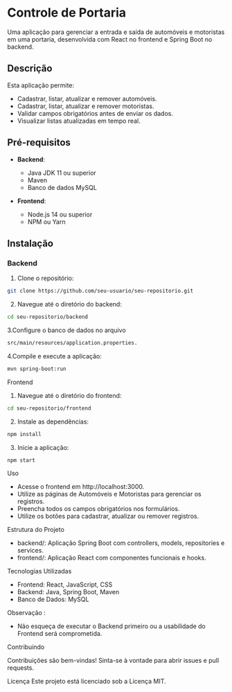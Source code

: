 # Controle de Portaria

Uma aplicação para gerenciar a entrada e saída de automóveis e motoristas em uma portaria, desenvolvida com React no frontend e Spring Boot no backend.

## Descrição

Esta aplicação permite:

- Cadastrar, listar, atualizar e remover automóveis.
- Cadastrar, listar, atualizar e remover motoristas.
- Validar campos obrigatórios antes de enviar os dados.
- Visualizar listas atualizadas em tempo real.

## Pré-requisitos

- **Backend**:
  - Java JDK 11 ou superior
  - Maven
  - Banco de dados MySQL

- **Frontend**:
  - Node.js 14 ou superior
  - NPM ou Yarn

## Instalação

### Backend

1. Clone o repositório:

```bash
git clone https://github.com/seu-usuario/seu-repositorio.git
```

2. Navegue até o diretório do backend:
```bash
cd seu-repositorio/backend
```

3.Configure o banco de dados no arquivo 
```bash 
src/main/resources/application.properties.
```

4.Compile e execute a aplicação:
```bash 
mvn spring-boot:run
```

Frontend

1. Navegue até o diretório do frontend:

```bash 
cd seu-repositorio/frontend
```

2. Instale as dependências:

```bash
npm install
```
3. Inicie a aplicação:

```bash
npm start
```
Uso

- Acesse o frontend em http://localhost:3000.
- Utilize as páginas de Automóveis e Motoristas para gerenciar os registros.
- Preencha todos os campos obrigatórios nos formulários.
- Utilize os botões para cadastrar, atualizar ou remover registros.

Estrutura do Projeto

- backend/: Aplicação Spring Boot com controllers, models, repositories e services.
- frontend/: Aplicação React com componentes funcionais e hooks.

Tecnologias Utilizadas

- Frontend: React, JavaScript, CSS
- Backend: Java, Spring Boot, Maven
- Banco de Dados: MySQL

Observação :
- Não esqueça de executar o Backend primeiro ou a usabilidade do Frontend será comprometida.

Contribuindo

Contribuições são bem-vindas! Sinta-se à vontade para abrir issues e pull requests.

Licença
Este projeto está licenciado sob a Licença MIT.


